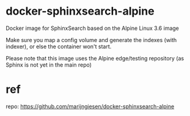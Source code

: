 # docker-sphinxsearch-alpine
Docker image for SphinxSearch based on the Alpine Linux 3.6 image

Make sure you map a config volume and generate the indexes (with indexer), or else the container won't start.

Please note that this image uses the Alpine edge/testing repository (as Sphinx is not yet in the main repo)

# ref
repo: https://github.com/marijngiesen/docker-sphinxsearch-alpine